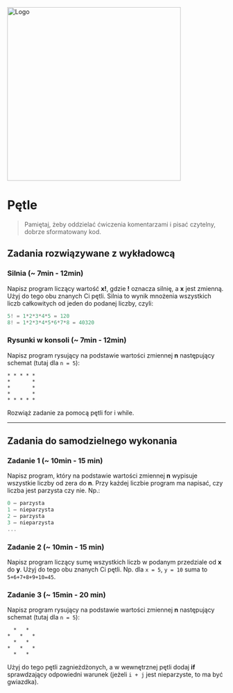 <img alt="Logo" src="http://coderslab.pl/svg/logo-coderslab.svg" width="400">

#  Pętle

> Pamiętaj, żeby oddzielać ćwiczenia komentarzami i pisać czytelny, dobrze sformatowany kod.

## Zadania rozwiązywane z wykładowcą

### Silnia (~ 7min - 12min)

Napisz program liczący wartość **x!**, gdzie **!** oznacza silnię, a **x** jest zmienną.
Użyj do tego obu znanych Ci pętli.
Silnia to wynik mnożenia wszystkich liczb całkowitych od jeden do podanej liczby, czyli:

```JavaScript
5! = 1*2*3*4*5 = 120
8! = 1*2*3*4*5*6*7*8 = 40320
```
### Rysunki w konsoli  (~ 7min - 12min)

Napisz program rysujący na podstawie wartości zmiennej **n** następujący schemat (tutaj dla ```n = 5```):

```  
* * * * *
*       *
*       *
*       *
* * * * *  
```

Rozwiąż zadanie za pomocą pętli for i while.

-------------------------------------------------------------------------------

## Zadania do samodzielnego wykonania

### Zadanie 1 (~ 10min - 15 min)

Napisz program, który na podstawie wartości zmiennej **n** wypisuje wszystkie liczby od zera do **n**.
Przy każdej liczbie program ma napisać, czy  liczba jest parzysta czy nie. Np.:

```JavaScript
0 – parzysta
1 – nieparzysta
2 – parzysta
3 – nieparzysta
...
```

### Zadanie 2 (~ 10min - 15 min)
Napisz program liczący sumę wszystkich liczb w podanym przedziale od **x** do **y**.
Użyj do tego obu znanych Ci pętli.
Np. dla ```x = 5```, ```y = 10``` suma to ```5+6+7+8+9+10=45```.


### Zadanie 3 (~ 15min - 20 min)

Napisz program rysujący na podstawie wartości zmiennej **n** następujący schemat (tutaj dla ```n = 5```):

```  
  *   *
*   *   *
  *   *  
*   *   *
  *   *   
```
Użyj do tego pętli zagnieżdżonych, a w wewnętrznej pętli dodaj **if** sprawdzający odpowiedni warunek (jeżeli ```i + j``` jest nieparzyste, to ma być gwiazdka).
